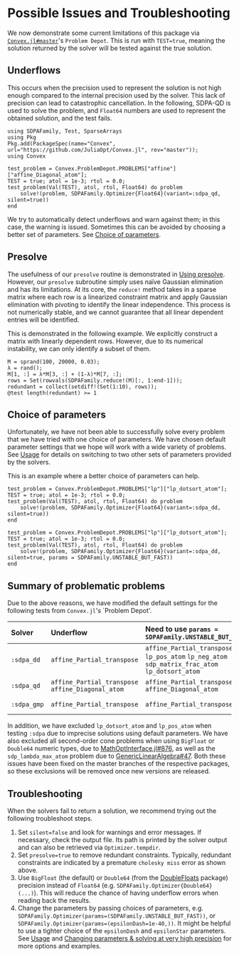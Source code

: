 # Possible Issues and Troubleshooting

We now demonstrate some current limitations of this package via
[`Convex.jl#master`](https://github.com/JuliaOpt/Convex.jl)'s
`Problem Depot`. This is run with `TEST=true`, meaning the solution returned by
the solver will be tested against the true solution.

## Underflows

This occurs when the precision used to represent the solution is not high enough
compared to the internal precision used by the solver. This lack of precision
can lead to catastrophic cancellation. In the following, SDPA-QD is used to
solve the problem, and `Float64` numbers are used to represent the obtained
solution, and the test fails.

```@setup convex
using SDPAFamily, Test, SparseArrays
using Pkg
Pkg.add(PackageSpec(name="Convex", url="https://github.com/JuliaOpt/Convex.jl", rev="master"));
using Convex
```

```@repl convex
test_problem = Convex.ProblemDepot.PROBLEMS["affine"]["affine_Diagonal_atom"];
TEST = true; atol = 1e-3; rtol = 0.0;
test_problem(Val(TEST), atol, rtol, Float64) do problem
    solve!(problem, SDPAFamily.Optimizer{Float64}(variant=:sdpa_qd, silent=true))
end
```

We try to automatically detect underflows and warn against them; in this case,
the warning is issued. Sometimes this can be avoided by choosing a better set of
parameters. See [Choice of parameters](@ref).

## Presolve

The usefulness of our `presolve` routine is demonstrated in [Using
presolve](@ref). However, our `presolve` subroutine simply uses naïve Gaussian
elimination and has its limitations. At its core, the `reduce!` method takes in
a sparse matrix where each row is a linearized constraint matrix and apply
Gaussian elimination with pivoting to identify the linear independence. This
process is not numerically stable, and we cannot guarantee that all linear
dependent entries will be identified.

This is demonstrated in the following example. We explicitly construct a matrix
with linearly dependent rows. However, due to its numerical instability, we can
only identify a subset of them.

```@repl convex
M = sprand(100, 20000, 0.03);
λ = rand();
M[1, :] = λ*M[3, :] + (1-λ)*M[7, :];
rows = Set(rowvals(SDPAFamily.reduce!(M)[:, 1:end-1]));
redundant = collect(setdiff!(Set(1:10), rows));
@test length(redundant) >= 1
```

## Choice of parameters

Unfortunately, we have not been able to successfully solve every problem that we
have tried with one choice of parameters. We have chosen default parameter
settings that we hope will work with a wide variety of problems. See
[Usage](@ref) for details on switching to two other sets of parameters provided
by the solvers.

This is an example where a better choice of parameters can help.

```@repl convex
test_problem = Convex.ProblemDepot.PROBLEMS["lp"]["lp_dotsort_atom"];
TEST = true; atol = 1e-3; rtol = 0.0;
test_problem(Val(TEST), atol, rtol, Float64) do problem
    solve!(problem, SDPAFamily.Optimizer{Float64}(variant=:sdpa_dd, silent=true))
end
```

```@repl convex
test_problem = Convex.ProblemDepot.PROBLEMS["lp"]["lp_dotsort_atom"];
TEST = true; atol = 1e-3; rtol = 0.0;
test_problem(Val(TEST), atol, rtol, Float64) do problem
    solve!(problem, SDPAFamily.Optimizer{Float64}(variant=:sdpa_dd, silent=true, params = SDPAFamily.UNSTABLE_BUT_FAST))
end
```

## Summary of problematic problems

Due to the above reasons, we have modified the default settings for the
following tests from `Convex.jl`'s `Problem Depot'.

| Solver      | Underflow                                         | Need to use `params = SDPAFamily.UNSTABLE_BUT_FAST`                          | Presolve disabled due to long runtime                  |
| :---------- | :------------------------------------------------ | :----------------------------------------------------------- | :----------------------------------------------------- |
| `:sdpa_dd`  | `affine_Partial_transpose`                        | `affine_Partial_transpose` `lp_pos_atom` `lp_neg_atom` `sdp_matrix_frac_atom` `lp_dotsort_atom` | `affine_Partial_transpose` `lp_min_atom` `lp_max_atom` |
| `:sdpa_qd`  | `affine_Partial_transpose` `affine_Diagonal_atom` | `affine_Partial_transpose` `affine_Diagonal_atom`            | `affine_Partial_transpose` `lp_min_atom` `lp_max_atom` |
| `:sdpa_gmp` | `affine_Partial_transpose`                        | `affine_Partial_transpose`                                   | `affine_Partial_transpose` `lp_min_atom` `lp_max_atom` |

In addition, we have excluded `lp_dotsort_atom` and `lp_pos_atom` when testing
`:sdpa` due to imprecise solutions using default parameters. We have also
excluded all second-order cone problems when using `BigFloat` or `Double64`
numeric types, due to
[MathOptInterface.jl#876](https://github.com/JuliaOpt/MathOptInterface.jl/issues/876),
as well as the `sdp_lambda_max_atom` problem due to
[GenericLinearAlgebra#47](https://github.com/JuliaLinearAlgebra/GenericLinearAlgebra.jl/issues/47).
Both these issues have been fixed on the master branches of the respective
packages, so these exclusions will be removed once new versions are released.

## Troubleshooting

When the solvers fail to return a solution, we recommend trying out the
following troubleshoot steps.

1. Set `silent=false` and look for warnings and error messages. If necessary,
   check the output file. Its path is printed by the solver output and can also
   be retrieved via `Optimizer.tempdir`.
2. Set `presolve=true` to remove redundant constraints. Typically, redundant
   constraints are indicated by a premature `cholesky miss` error as shown
   above.
3. Use `BigFloat` (the default) or `Double64` (from the
   [DoubleFloats](https://github.com/JuliaMath/DoubleFloats.jl) package)
   precision instead of `Float64` (e.g. `SDPAFamily.Optimizer{Double64}(...)`).
   This will reduce the chance of having underflow errors when reading back the
   results.
4. Change the parameters by passing choices of parameters, e.g.
    `SDPAFamily.Optimizer(params=(SDPAFamily.UNSTABLE_BUT_FAST))`, or
   `SDPAFamily.Optimizer(params=(epsilonDash=1e-40,))`. It might
   be helpful to use a tighter choice of the `epsilonDash` and `epsilonStar` parameters. See [Usage](@ref) and [Changing parameters & solving at very high precision](@ref) for more options and examples.
